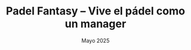 ---
title: Padel Fantasy – Vive el pádel como un manager
featured: true
description: Aplicación Fantasy de pádel con compra y venta de jugadores, puntuación dinámica por jornada y panel de administración completo. Construida con arquitectura MVC para separación clara de responsabilidades, ofrece gestión eficiente de usuarios y datos en tiempo real.
image: /padel-fantasy.jpg
date: Mayo 2025
status: Terminado
technologies:
  - name: JavaScript
    icon: /icons/javascript.svg
    color: "#FBF78E"
  - name: PHP
    icon: /icons/php.svg
    color: "#C3C6EE"
  - name: MySQL
    icon: /icons/mysql.svg
    color: "#9DBED7"
url:
    github: https://github.com/CrisCantero15/fantasy-padel
    demo: https://padelfantasyprueba.free.nf
---